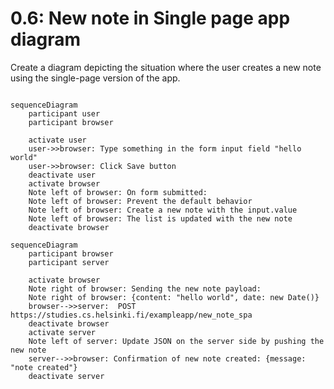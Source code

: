 # 0.6: New note in Single page app diagram

Create a diagram depicting the situation where the user creates a new note using the single-page version of the app.

```mermaid

sequenceDiagram
    participant user
    participant browser

    activate user
    user->>browser: Type something in the form input field "hello world"
    user->>browser: Click Save button
    deactivate user
    activate browser
    Note left of browser: On form submitted:
    Note left of browser: Prevent the default behavior
    Note left of browser: Create a new note with the input.value
    Note left of browser: The list is updated with the new note
    deactivate browser
```

```mermaid
sequenceDiagram
    participant browser
    participant server

    activate browser
    Note right of browser: Sending the new note payload:
    Note right of browser: {content: "hello world", date: new Date()}
    browser-->>server:  POST https://studies.cs.helsinki.fi/exampleapp/new_note_spa
    deactivate browser
    activate server
    Note left of server: Update JSON on the server side by pushing the new note
    server-->>browser: Confirmation of new note created: {message: "note created"}
    deactivate server
    
```
